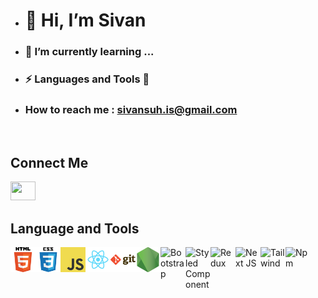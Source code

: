 - <h1>👋 Hi, I’m Sivan</h1>
- <h3>🌱 I’m currently learning ...</h3>
- <h3> ⚡ Languages and Tools 🧭</h3>
- <h3> How to reach me :  <strong><a href="mailto:sivansuh.is@gmail.com">sivansuh.is@gmail.com</a></strong></h3>
<br>
<h2>Connect Me</h2>
<p ><a href="https://www.linkedin.com/in/sivansuh-12/"><img src="https://raw.githubusercontent.com/rahuldkjain/github-profile-readme-generator/master/src/images/icons/Social/linked-in-alt.svg" width="40px" height="30px"></a>
</p>

<h2>Language and Tools</h2>
<img align="left" alt="HTML5" width="40px" src="https://raw.githubusercontent.com/github/explore/80688e429a7d4ef2fca1e82350fe8e3517d3494d/topics/html/html.png" />
<img align="left" alt="CSS3" width="40px" src="https://raw.githubusercontent.com/github/explore/80688e429a7d4ef2fca1e82350fe8e3517d3494d/topics/css/css.png" />
<img align="left" alt="JavaScript" width="40px" src="https://raw.githubusercontent.com/github/explore/80688e429a7d4ef2fca1e82350fe8e3517d3494d/topics/javascript/javascript.png" />
<img align="left" alt="React" width="40px" src="https://raw.githubusercontent.com/github/explore/80688e429a7d4ef2fca1e82350fe8e3517d3494d/topics/react/react.png" />
<img align="left" alt="Git" width="40px" src="https://raw.githubusercontent.com/github/explore/80688e429a7d4ef2fca1e82350fe8e3517d3494d/topics/git/git.png" />
<img align="left" alt="Node.js" width="40px" src="https://raw.githubusercontent.com/github/explore/80688e429a7d4ef2fca1e82350fe8e3517d3494d/topics/nodejs/nodejs.png" />
<img align="left" alt="Bootstrap" width="40px" src="https://raw.githubusercontent.com/rahulbanerjee26/githubAboutMeGenerator/main/icons/bootstrap.svg" />
<a href="https://styled-components.com/"><img align="left" alt="Styled Component" width="40px" src="https://styled-components.com/logo.png" /></a>
<img align="left" alt="Redux" width="40px" src="https://d33wubrfki0l68.cloudfront.net/0834d0215db51e91525a25acf97433051f280f2f/c30f5/img/redux.svg" />
<img align="left" alt="Next JS" width="40px" src="https://camo.githubusercontent.com/3aa42ee93eafa8f736bac662e8ca536350dad790ba36f2f0cb1783aa2be42f6d/68747470733a2f2f63646e2e776f726c64766563746f726c6f676f2e636f6d2f6c6f676f732f6e6578746a732d322e737667" />
<img align="left" alt="Tailwind" width="40px" src="https://camo.githubusercontent.com/5734d0669fe22ce04a1cb989a156cd32c379875f6bca56d5210c9432824856d9/68747470733a2f2f7777772e766563746f726c6f676f2e7a6f6e652f6c6f676f732f7461696c77696e646373732f7461696c77696e646373732d69636f6e2e737667" />
<img align="left" alt="Npm" width="40px" src="https://camo.githubusercontent.com/69b30d3b3238e47a4e32b3a770eda4afd02c5ee36533a53ad4548079f85681a5/68747470733a2f2f61757468792e636f6d2f77702d636f6e74656e742f75706c6f6164732f6e706d2d6c6f676f2e706e67" />
<br>
